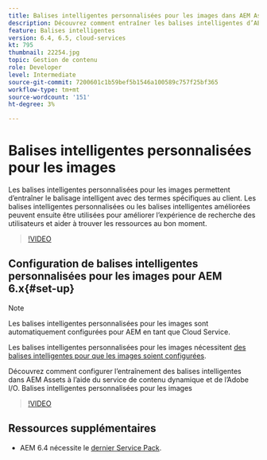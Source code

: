 ```yaml
---
title: Balises intelligentes personnalisées pour les images dans AEM Assets
description: Découvrez comment entraîner les balises intelligentes d’AEM Assets à appliquer des termes personnalisés aux ressources.
feature: Balises intelligentes
version: 6.4, 6.5, cloud-services
kt: 795
thumbnail: 22254.jpg
topic: Gestion de contenu
role: Developer
level: Intermediate
source-git-commit: 7200601c1b59bef5b1546a100589c757f25bf365
workflow-type: tm+mt
source-wordcount: '151'
ht-degree: 3%

---
```



# Balises intelligentes personnalisées pour les images

Les balises intelligentes personnalisées pour les images permettent d’entraîner le balisage intelligent avec des termes spécifiques au client.
Les balises intelligentes personnalisées ou les balises intelligentes améliorées peuvent ensuite être utilisées pour améliorer l’expérience de recherche des utilisateurs et aider à trouver les ressources au bon moment.

>[!VIDEO](https://video.tv.adobe.com/v/22254/?quality=12&learn=on)

## Configuration de balises intelligentes personnalisées pour les images pour AEM 6.x{#set-up}

>[!NOTE]
> Les balises intelligentes personnalisées pour les images sont automatiquement configurées pour AEM en tant que Cloud Service.

Les balises intelligentes personnalisées pour les images nécessitent [des balises intelligentes pour que les images soient configurées](./image-smart-tags.md#set-up).

Découvrez comment configurer l’entraînement des balises intelligentes dans AEM Assets à l’aide du service de contenu dynamique et de l’Adobe I/O. Balises intelligentes personnalisées pour les images

>[!VIDEO](https://video.tv.adobe.com/v/23405/?quality=12&learn=on)

## Ressources supplémentaires

* AEM 6.4 nécessite le [dernier Service Pack](https://experienceleague.adobe.com/docs/experience-manager-release-information/aem-release-updates/aem-releases-updates.html#aem-64).


